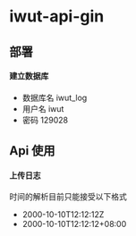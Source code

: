 # iwut-api-gin

## 部署

#### 建立数据库

- 数据库名 iwut_log
- 用户名 iwut
- 密码 129028

## Api 使用

#### 上传日志

时间的解析目前只能接受以下格式

- 2000-10-10T12:12:12Z
- 2000-10-10T12:12:12+08:00